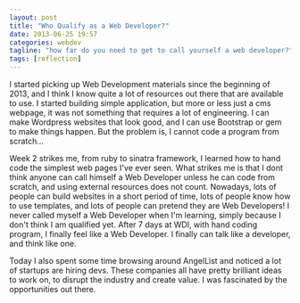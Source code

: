 ```yaml
---
layout: post
title: "Who Qualify as a Web Developer?"
date: 2013-06-25 19:57
categories: webdev
tagline: "how far do you need to get to call yourself a web developer?"
tags: [reflection]
---
```


I started picking up Web Development materials since the beginning of 2013, and I think I know quite a lot of resources out there that are available to use. I started building simple application, but more or less just a cms webpage, it was not something that requires a lot of engineering. I can make Wordpress websites that look good, and I can use Bootstrap or gem to make things happen. But the problem is, I cannot code a program from scratch...

Week 2 strikes me, from ruby to sinatra framework, I learned how to hand code the simplest web pages I've ever seen. What strikes me is that I dont think anyone can call himself a Web Developer unless he can code from scratch, and using external resources does not count. Nowadays, lots of people can build websites in a short period of time, lots of people know how to use templates, and lots of people can pretend they are Web Developers! I never called myself a Web Developer when I'm learning, simply because I don't think I am qualified yet. After 7 days at WDI, with hand coding program, I finally feel like a Web Developer. I finally can talk like a developer, and think like one.

Today I also spent some time browsing around AngelList and noticed a lot of startups are hiring devs. These companies all have pretty brilliant ideas to work on, to disrupt the industry and create value. I was fascinated by the opportunities out there.